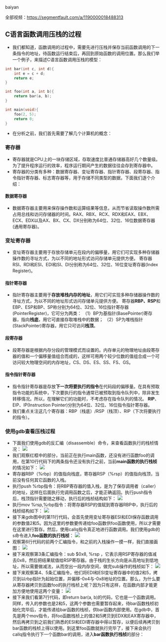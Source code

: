 baiyan

全部视频：https://segmentfault.com/a/1190000018488313

## C语言函数调用压栈的过程
 - 我们都知道，函数调用的过程中，需要先进行压栈并保存当前函数调用的下一条指令的地址，待函数运行结束后，再回到原始函数的调用位置。那么我们举一个例子，来描述C语言函数调用压栈的模型：
```c
int bar(int c, int d){
    int e = c + d;
    return e;
}

int foo(int a, int b){
    return bar(a, b);
}

int main(void){
    foo(2, 5);
    return 0;
}
```
 - 在分析之前，我们首先需要了解几个计算机的概念：
### 寄存器
 - 寄存器就是CPU上的一块存储区域，存取速度比普通存储器高好几个数量级。为了提升程序运行的效率，程序运行期间产生的数据往往会存到寄存器中。
 - 寄存器的分类有多种：数据寄存器、变址寄存器、指针寄存器、段寄存器、指令指针寄存器、标志寄存器等，用于存储不同类型的数据，下面我们逐个介绍：
#### 数据寄存器
 - 数据寄存器主要用来保存操作数和运算结果等信息，从而节省读取操作数所需占用总线和访问存储器的时间。RAX、RBX、RCX、RDX和EAX、EBX、ECX、EDX以及AX、BX、CX、DX分别称为64位、32位、16位数据寄存器(通用寄存器)。
### 变址寄存器
 - 变址寄存器主要用于存放存储单元在段内的偏移量，用它们可实现多种存储器操作数的寻址方式，为以不同的地址形式访问存储单元提供方便。 寄存器RSI、RDI和ESI、EDI和SI、DI分别称为64位、32位、16位变址寄存器(Index Register)。
#### 指针寄存器
 - 指针寄存器主要用于**存放堆栈内存的地址**，用它们可实现多种存储器操作数的寻址方式，为以不同的地址形式访问存储单元提供方便。 寄存器**RBP、RSP**和EBP、ESP和BP、SP称分别为64位、32位、16位指针寄存器(PointerRegister)，它可分为两类：
（1）BP为基指针(BasePointer)寄存器，指向**栈底**，用它可直接存取堆栈中的数据； 
（2）SP为堆栈指针(StackPointer)寄存器，用它只可访问**栈顶**。
#### 段寄存器
 - 段寄存器是根据内存分段的管理模式而设置的。内存单元的物理地址由段寄存器的值和一个偏移量值组合而成的，这样可用两个较少位数的值组合成一个可访问较大物理空间的内存地址，CS、DS、ES、SS、FS、GS。
#### 指令指针寄存器
 - 指令指针寄存器是存放**下一次将要执行的指令**在代码段的偏移量。在具有预取指令功能的系统中，下次要执行的指令通常已被预取到指令队列中，除非发生转移情况。所以，在理解它们的功能时，不考虑存在指令队列的情况。 **RIP**、EIP、IP(Instruction Pointer)分别为64位、32位、16位指令指针寄存器。
  - 我们重点关注这几个寄存器：RBP（栈底）/RSP（栈顶）、RIP（下次将要执行的指令）。
### 使用gdb查看压栈过程
 - 下面我们使用gdb的反汇编（disassemble）命令，来查看函数执行的栈桢情况：
![](http://baiyanzzz.oss-cn-beijing.aliyuncs.com/2019/7/19/1563506221783.png)
 - 我们观察红框中的部分，当前正在执行main函数，还没有进行函数foo的调用，在第10行代码下的两条指令还没有执行之前，当前**main函数的执行栈桢**的情况如下：
![](http://baiyanzzz.oss-cn-beijing.aliyuncs.com/2019/7/19/1563510294308.png)
 - 寄存器RBP（%rbp）的值指向栈底，寄存器RSP（%rsp）的值指向栈顶，当前没有任何其它函数的入栈。
 - 执行push %rbp指令：将RBP寄存器的值入栈，是为了保存调用者（caller）的地址，这样在后面执行完调用函数之后，才能正确返回。执行push指令后，栈顶指针需要随之移动，执行后的栈桢结构如下：
![](http://baiyanzzz.oss-cn-beijing.aliyuncs.com/2019/7/19/1563510354835.png)
 - 执行mov %rsp,%rbp指令：将寄存器RSP的值赋到寄存器RBP中，执行后的栈桢结构如下：
![](http://baiyanzzz.oss-cn-beijing.aliyuncs.com/2019/7/19/1563510380167.png)
 - 接下来gdb图中的第11行代码，会首先使用变址寄存器ESI和EDI保存函数调用的参数值2和5。因为这里的参数要传递给foo函数供foo函数使用，所以才需要在这里进行暂存。然后，使用callq指令真正地进行函数调用。我们使用gdb的s命令进入**foo函数的执行栈桢**：
![](http://baiyanzzz.oss-cn-beijing.aliyuncs.com/2019/7/19/1563520377652.png)
 - 观察第6行代码的前两个汇编指令，和之前的入栈操作一摸一样，我们直接画图：
![](http://baiyanzzz.oss-cn-beijing.aliyuncs.com/2019/7/19/1563511158085.png)
 - 接下来观察第3条汇编指令：sub $0x8, %rsp ，它表示用RSP寄存器的值减去0x8，然后把结果赋值给RSP寄存器。由于栈的生长方向是从高地址到低地址，所以需要做减法，从而空出一段内存空间，做完sub操作的栈桢如下：
![](http://baiyanzzz.oss-cn-beijing.aliyuncs.com/2019/7/19/1563511562342.png)
 - 接下来观察第4、5条汇编指令，他们将EDI和ESI变址寄存器中的值2和5，拷贝到以rbp指针为起始位置，并偏移-0x4与-0x8地址的位置。那么，为什么要从寄存器拷贝到函数foo的执行栈桢上呢？因为只有这样，在函数内部才能更加方便地使用这两个变量：
![](http://baiyanzzz.oss-cn-beijing.aliyuncs.com/2019/7/19/1563511877363.png)
 - 接下来我们看第7行代码，即return bar(a, b)的代码，它也是一个函数调用。同样，传入的参数也是2和5，这两个参数也需要暂存起来，待bar函数栈桢初始化完毕后，才能传递给bar函数的栈桢，供bar函数内部使用。在gdb中，首先是两个mov指令，将foo函数栈桢上的值2和5拷贝到EDX和EAX寄存器中，然后再拷贝到之前我们熟悉的ESI和EDI寄存器中得以暂存，以便后续再拷贝到bar函数的栈桢上得以使用。到这里foo函数就执行完毕了，接下来会执行callq指令执行下一个函数bar的调用，进入**bar函数执行栈桢**的部分：